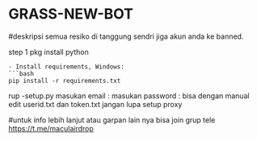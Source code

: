 # GRASS-NEW-BOT

#deskripsi
semua resiko di tanggung sendri jiga akun anda ke banned.


step 1
pkg install python
```
- Install requirements, Windows:
```bash
pip install -r requirements.txt
```
rup
-setup.py
masukan email :
masukan password :
bisa dengan manual 
edit userid.txt dan token.txt
jangan lupa setup proxy



#untuk info lebih lanjut atau garpan lain nya bisa join grup tele
https://t.me/maculairdrop
